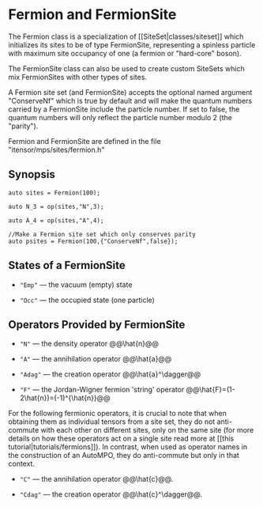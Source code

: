 # Fermion and FermionSite

The Fermion class is a specialization of [[SiteSet|classes/siteset]] which initializes
its sites to be of type FermionSite, representing a spinless particle with maximum 
site occupancy of one (a fermion or "hard-core" boson).

The FermionSite class can also be used to create custom SiteSets which mix FermionSites 
with other types of sites.

A Fermion site set (and FermionSite) accepts the optional named argument "ConserveNf"
which is true by default and will make the quantum numbers carried by a FermionSite include
the particle number. If set to false, the quantum numbers will only reflect the particle 
number modulo 2 (the "parity").

Fermion and FermionSite are defined in the file "itensor/mps/sites/fermion.h"

## Synopsis

    auto sites = Fermion(100);

    auto N_3 = op(sites,"N",3);

    auto A_4 = op(sites,"A",4);

    //Make a Fermion site set which only conserves parity
    auto psites = Fermion(100,{"ConserveNf",false});

## States of a FermionSite

* `"Emp"` &mdash; the vacuum (empty) state

* `"Occ"` &mdash; the occupied state (one particle)

## Operators Provided by FermionSite

* `"N"` &mdash; the density operator @@\hat{n}@@

* `"A"` &mdash; the annihilation operator @@\hat{a}@@

* `"Adag"` &mdash; the creation operator @@\hat{a}^\dagger@@

* `"F"` &mdash; the Jordan-Wigner fermion 'string' operator @@\hat{F}=(1-2\hat{n})=(-1)^{\hat{n}}@@

For the following fermionic operators, it is crucial to note that when obtaining them as individual
tensors from a site set, they do not anti-commute with each other on different sites, only on 
the same site (for more details on how these operators act on a single site read more at
[[this tutorial|tutorials/fermions]]). In contrast, when used as operator names in the
construction of an AutoMPO, they do anti-commute but only in that context.

* `"C"` &mdash; the annihilation operator @@\hat{c}@@.

* `"Cdag"` &mdash; the creation operator @@\hat{c}^\dagger@@.

